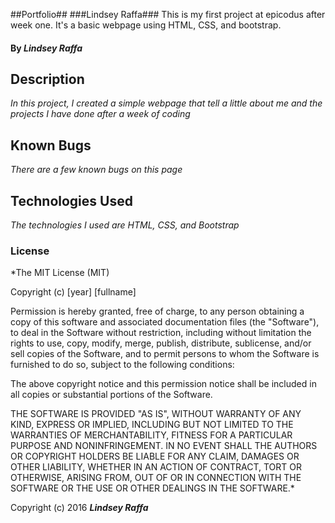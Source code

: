 ##Portfolio##
###Lindsey Raffa###
This is my first project at epicodus after week one.
It's a basic webpage using HTML, CSS, and bootstrap.

#### By _**Lindsey Raffa**_

## Description

_In this project, I created a simple webpage that tell a little about me and the projects I have done after a week of coding_


## Known Bugs

_There are a few known bugs on this page_


## Technologies Used

_The technologies I used are HTML, CSS, and Bootstrap_

### License

*The MIT License (MIT)

Copyright (c) [year] [fullname]

Permission is hereby granted, free of charge, to any person obtaining a copy
of this software and associated documentation files (the "Software"), to deal
in the Software without restriction, including without limitation the rights
to use, copy, modify, merge, publish, distribute, sublicense, and/or sell
copies of the Software, and to permit persons to whom the Software is
furnished to do so, subject to the following conditions:

The above copyright notice and this permission notice shall be included in all
copies or substantial portions of the Software.

THE SOFTWARE IS PROVIDED "AS IS", WITHOUT WARRANTY OF ANY KIND, EXPRESS OR
IMPLIED, INCLUDING BUT NOT LIMITED TO THE WARRANTIES OF MERCHANTABILITY,
FITNESS FOR A PARTICULAR PURPOSE AND NONINFRINGEMENT. IN NO EVENT SHALL THE
AUTHORS OR COPYRIGHT HOLDERS BE LIABLE FOR ANY CLAIM, DAMAGES OR OTHER
LIABILITY, WHETHER IN AN ACTION OF CONTRACT, TORT OR OTHERWISE, ARISING FROM,
OUT OF OR IN CONNECTION WITH THE SOFTWARE OR THE USE OR OTHER DEALINGS IN THE
SOFTWARE.*

Copyright (c) 2016 **_Lindsey Raffa_**
